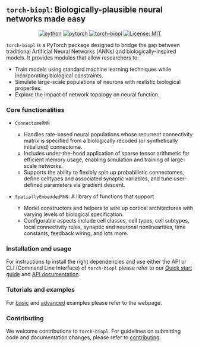 ## `torch-biopl`: Biologically-plausible neural networks made easy
<p align="center" style="text-align: center">
<a href="https://www.python.org"><img src="https://img.shields.io/badge/Python-3.12-3776AB.svg?style=flat&amp;logo=python&amp;logoColor=white" alt="python"></a>
<a href="https://pytorch.org"><img src="https://img.shields.io/badge/PyTorch-2.6.0-EE4C2C.svg?style=flat&amp;logo=pytorch" alt="pytorch"></a>
<a href="https://fietelab.github.io/torch-biopl-dev/"><img alt="torch-biopl" src="https://img.shields.io/badge/Project%20page-torch--biopl-black"></a>
<a href="https://opensource.org/licenses/MIT"><img src="https://img.shields.io/badge/License-MIT-yellow.svg" alt="License: MIT"></a>
</p>

`torch-biopl` is a PyTorch package designed to bridge the gap between traditional Artificial Neural Networks (ANNs) and biologically-inspired models. It provides modules that allow researchers to:

* Train models using standard machine learning techniques while incorporating biological constraints.
* Simulate large-scale populations of neurons with realistic biological properties.
* Explore the impact of network topology on neural function.

### Core functionalities

* `ConnectomeRNN`
    - Handles rate-based neural populations whose recurrent connectivity matrix is specified from a biologically recoded (or synthetically initialized) connectome.
    - Includes under-the-hood application of sparse tensor arithmetic for efficient memory usage, enabling simulation and training of large-scale networks.
    - Supports the ability to flexibly spin up probabilistic connectomes, define celltypes and associated synaptic variables, and tune user-defined parameters via gradient descent.

* `SpatiallyEmbeddedRNN`: A library of functions that support
    - Model constructors and helpers to wire up cortical architectures with varying levels of biological specification.
    - Configurable aspects include cell classes, cell types, cell subtypes, local connectivity rules, synaptic and neuronal nonlinearities, time constants, feedback wiring, and lots more.

### Installation and usage
For instructions to install the right dependencies and use either the API or CLI (Command Line Interface) of `torch-biopl` please refer to our [Quick start guide](https://fietelab.github.io/torch-biopl-dev/install) and [API documentation](https://fietelab.github.io/torch-biopl-dev/reference).

### Tutorials and examples

For [basic](https://fietelab.github.io/torch-biopl-dev/examples/basic_spatial_example) and [advanced](https://fietelab.github.io/torch-biopl-dev/examples/advance_configs) examples please refer to the webpage.

### Contributing

We welcome contributions to `torch-biopl`. For guidelines on submitting code and documentation changes, please refer to [contributing](#).
